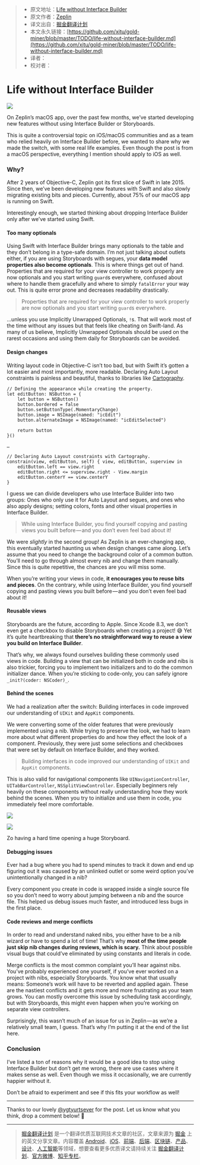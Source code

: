> * 原文地址：[Life without Interface Builder](https://blog.zeplin.io/life-without-interface-builder-adbb009d2068)
> * 原文作者：[Zeplin](https://blog.zeplin.io/@zeplin_io?source=post_header_lockup)
> * 译文出自：[掘金翻译计划](https://github.com/xitu/gold-miner)
> * 本文永久链接：[https://github.com/xitu/gold-miner/blob/master/TODO/life-without-interface-builder.md](https://github.com/xitu/gold-miner/blob/master/TODO/life-without-interface-builder.md)
> * 译者：
> * 校对者：

# Life without Interface Builder

![](https://cdn-images-1.medium.com/max/800/1*UTs12drXJKnouZTb5jP79A.png)

On Zeplin’s macOS app, over the past few months, we’ve started developing new features without using Interface Builder or Storyboards.

This is quite a controversial topic on iOS/macOS communities and as a team who relied heavily on Interface Builder before, we wanted to share why we made the switch, with some real life examples. Even though the post is from a macOS perspective, everything I mention should apply to iOS as well.

### Why?

After 2 years of Objective-C, Zeplin got its first slice of Swift in late 2015\. Since then, we’ve been developing new features with Swift and also slowly migrating existing bits and pieces. Currently, about 75% of our macOS app is running on Swift.

Interestingly enough, we started thinking about dropping Interface Builder only after we’ve started using Swift.

#### Too many optionals

Using Swift with Interface Builder brings many optionals to the table and they don’t belong in a type-safe domain. I’m not just talking about outlets either, if you are using Storyboards with segues, your **data model properties also become optionals**. This is where things get out of hand. Properties that are required for your view controller to work properly are now optionals and you start writing `guard`s everywhere, confused about where to handle them gracefully and where to simply `fatalError` your way out. This is quite error prone and decreases readability drastically.

> Properties that are required for your view controller to work properly are now optionals and you start writing `guard`s everywhere.

…unless you use Implicitly Unwrapped Optionals, `!`s. That will work most of the time without any issues but that feels like cheating on Swift-land. As many of us believe, Implicitly Unwrapped Optionals should be used on the rarest occasions and using them daily for Storyboards can be avoided.

#### Design changes

Writing layout code in Objective-C isn’t too bad, but with Swift it’s gotten a lot easier and most importantly, more readable. Declaring Auto Layout constraints is painless and beautiful, thanks to libraries like [Cartography](https://github.com/robb/Cartography).

```
// Defining the appearance while creating the property.
let editButton: NSButton = {
    let button = NSButton()
    button.bordered = false
    button.setButtonType(.MomentaryChange)
    button.image = NSImage(named: "icEdit")
    button.alternateImage = NSImage(named: "icEditSelected")
    
    return button
}()

…

// Declaring Auto Layout constraints with Cartography.
constrain(view, editButton, self) { view, editButton, superview in
    editButton.left == view.right
    editButton.right <= superview.right - View.margin
    editButton.centerY == view.centerY
}
```

I guess we can divide developers who use Interface Builder into two groups: Ones who only use it for Auto Layout and segues, and ones who also apply designs; setting colors, fonts and other visual properties in Interface Builder.

> While using Interface Builder, you find yourself copying and pasting views you built before — and you don’t even feel bad about it!

We were _slightly_ in the second group! As Zeplin is an ever-changing app, this eventually started haunting us when design changes came along. Let’s assume that you need to change the background color of a common button. You’ll need to go through almost every nib and change them manually. Since this is quite repetitive, the chances are you will miss some.

When you’re writing your views in code, **it encourages you to reuse bits and pieces**. On the contrary, while using Interface Builder, you find yourself copying and pasting views you built before — and you don’t even feel bad about it!

#### Reusable views

Storyboards are the future, according to Apple. Since Xcode 8.3, we don’t even get a checkbox to disable Storyboards when creating a project! 😅 Yet it’s quite heartbreaking that **there’s no straightforward way to reuse a view you build on Interface Builder**.

That’s why, we always found ourselves building these commonly used views in code. Building a view that can be initialized both in code and nibs is also trickier, forcing you to implement two initializers and to do the common initializer dance. When you’re sticking to code-only, you can safely ignore `_init?(coder: NSCoder)_`_._

#### Behind the scenes

We had a realization after the switch: Building interfaces in code improved our understanding of `UIKit` and `AppKit` components.

We were converting some of the older features that were previously implemented using a nib. While trying to preserve the look, we had to learn more about what different properties do and how they effect the look of a component. Previously, they were just some selections and checkboxes that were set by default on Interface Builder, and they worked.

> Building interfaces in code improved our understanding of `UIKit` and `AppKit` components.

This is also valid for navigational components like `UINavigationController`, `UITabBarController`, `NSSplitViewController`. Especially beginners rely heavily on these components without really understanding how they work behind the scenes. When you try to initialize and use them in code, you immediately feel more comfortable.

![](https://cdn-images-1.medium.com/freeze/max/30/1*xOHvn40BYFM2GyaNAvLsCQ.gif?q=20)

![](https://cdn-images-1.medium.com/max/800/1*xOHvn40BYFM2GyaNAvLsCQ.gif)

Zo having a hard time opening a huge Storyboard.

#### Debugging issues

Ever had a bug where you had to spend minutes to track it down and end up figuring out it was caused by an unlinked outlet or some weird option you’ve unintentionally changed in a nib?

Every component you create in code is wrapped inside a single source file so you don’t need to worry about jumping between a nib and the source file. This helped us debug issues much faster, and introduced less bugs in the first place.

#### Code reviews and merge conflicts

In order to read and understand naked nibs, you either have to be a nib wizard or have to spend a lot of time! That’s why **most of the time people just skip nib changes during reviews, which is scary.** Think about possible visual bugs that could’ve eliminated by using constants and literals in code.

Merge conflicts is the most common complaint you’ll hear against nibs. You’ve probably experienced one yourself, if you’ve ever worked on a project with nibs, especially Storyboards. You know what that usually means: Someone’s work will have to be reverted and applied again. These are the nastiest conflicts and it gets more and more frustrating as your team grows. You can mostly overcome this issue by scheduling task accordingly, but with Storyboards, this might even happen when you’re working on separate view controllers.

Surprisingly, this wasn’t much of an issue for us in Zeplin — as we’re a relatively small team, I guess. That’s why I’m putting it at the end of the list here.

### Conclusion

I’ve listed a ton of reasons why it would be a good idea to stop using Interface Builder but don’t get me wrong, there are use cases where it makes sense as well. Even though we miss it occasionally, we are currently happier without it.

Don’t be afraid to experiment and see if this fits your workflow as well!

* * *

Thanks to our lovely [@ygtyurtsever](https://twitter.com/ygtyurtsever) for the post. Let us know what you think, drop a comment below! 👋


---

> [掘金翻译计划](https://github.com/xitu/gold-miner) 是一个翻译优质互联网技术文章的社区，文章来源为 [掘金](https://juejin.im) 上的英文分享文章。内容覆盖 [Android](https://github.com/xitu/gold-miner#android)、[iOS](https://github.com/xitu/gold-miner#ios)、[前端](https://github.com/xitu/gold-miner#前端)、[后端](https://github.com/xitu/gold-miner#后端)、[区块链](https://github.com/xitu/gold-miner#区块链)、[产品](https://github.com/xitu/gold-miner#产品)、[设计](https://github.com/xitu/gold-miner#设计)、[人工智能](https://github.com/xitu/gold-miner#人工智能)等领域，想要查看更多优质译文请持续关注 [掘金翻译计划](https://github.com/xitu/gold-miner)、[官方微博](http://weibo.com/juejinfanyi)、[知乎专栏](https://zhuanlan.zhihu.com/juejinfanyi)。
